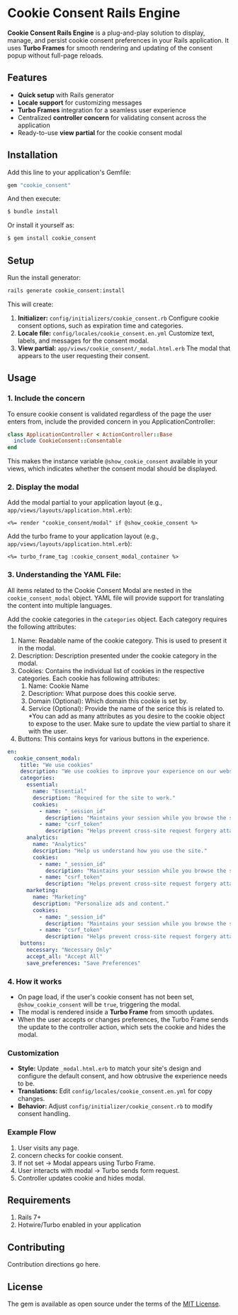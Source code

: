 # Cookie Consent Rails Engine
**Cookie Consent Rails Engine** is a plug-and-play solution to display, manage, and persist cookie consent preferences in your Rails application.
It uses **Turbo Frames** for smooth rendering and updating of the consent popup without full-page reloads.

## Features
* **Quick setup** with Rails generator
* **Locale support** for customizing messages
* **Turbo Frames** integration for a seamless user experience
* Centralized **controller concern** for validating consent across the application
* Ready-to-use **view partial** for the cookie consent modal

## Installation
Add this line to your application's Gemfile:

```ruby
gem "cookie_consent"
```

And then execute:
```bash
$ bundle install
```

Or install it yourself as:
```bash
$ gem install cookie_consent
```

## Setup
Run the install generator:
```bash
rails generate cookie_consent:install
```

This will create:
1. **Initializer:** `config/initializers/cookie_consent.rb`
   Configure cookie consent options, such as expiration time and categories.
2. **Locale file:** `config/locales/cookie_consent.en.yml`
   Customize text, labels, and messages for the consent modal.
3. **View partial:** `app/views/cookie_consent/_modal.html.erb`
   The modal that appears to the user requesting their consent.

## Usage
### 1. Include the concern
To ensure cookie consent is validated regardless of the page the user enters from, include the provided concern in you ApplicationController:
```ruby
class ApplicationController < ActionController::Base
  include CookieConsent::Consentable
end
```
This makes the instance variable `@show_cookie_consent` available in your views, which indicates whether the consent modal should be displayed.

### 2. Display the modal
Add the modal partial to your application layout (e.g., `app/views/layouts/application.html.erb`):

```erb
<%= render "cookie_consent/modal" if @show_cookie_consent %>
```

Add the turbo frame to your application layout (e.g., `app/views/layouts/application.html.erb`):

```erb
<%= turbo_frame_tag :cookie_consent_modal_container %>
```

### 3. Understanding the YAML File:
All items related to the Cookie Consent Modal are nested in the `cookie_consent_modal` object. YAML file will provide support for translating the content into multiple languages.

Add the cookie categories in the `categories` object. Each category requires the following attributes:
1. Name: Readable name of the cookie category. This is used to present it in the modal.
2. Description: Description presented under the cookie category in the modal.
3. Cookies: Contains the individual list of cookies in the respective categories. Each cookie has following attributes:
   1. Name: Cookie Name
   2. Description: What purpose does this cookie serve.
   3. Domain (Optional): Which domain this cookie is set by.
   4. Service (Optional): Provide the name of the serice this is related to.
   *You can add as many attributes as you desire to the cookie object to expose to the user. Make sure to update the view partial to share it with the user.
4. Buttons: This contains keys for various buttons in the experience.

```YAML
en:
  cookie_consent_modal:
    title: "We use cookies"
    description: "We use cookies to improve your experience on our website. You can choose which types of cookies to allow."
    categories:
      essential:
        name: "Essential"
        description: "Required for the site to work."
        cookies:
          - name: "_session_id"
            description: "Maintains your session while you browse the site."
          - name: "csrf_token"
            description: "Helps prevent cross-site request forgery attacks."
      analytics:
        name: "Analytics"
        description: "Help us understand how you use the site."
        cookies:
          - name: "_session_id"
            description: "Maintains your session while you browse the site."
          - name: "csrf_token"
            description: "Helps prevent cross-site request forgery attacks."
      marketing:
        name: "Marketing"
        description: "Personalize ads and content."
        cookies:
          - name: "_session_id"
            description: "Maintains your session while you browse the site."
          - name: "csrf_token"
            description: "Helps prevent cross-site request forgery attacks."
    buttons:
      necessary: "Necessary Only"
      accept_all: "Accept All"
      save_preferences: "Save Preferences"
```

### 4. How it works
* On page load, if the user's cookie consent has not been set, `@show_cookie_consent` will be `true`, triggering the modal.
* The modal is rendered inside a **Turbo Frame** from smooth updates.
* When the user accepts or changes preferences, the Turbo Frame sends the update to the controller action, which sets the cookie and hides the modal.

### Customization
* **Style:** Update `_modal.html.erb` to match your site's design and configure the default consent, and how obtrusive the experience needs to be.
* **Translations:** Edit `config/locales/cookie_consent.en.yml` for copy changes.
* **Behavior:** Adjust `config/initializer/cookie_consent.rb` to modify consent handling.

### Example Flow
1. User visits any page.
2. concern checks for cookie consent.
3. If not set -> Modal appears using Turbo Frame.
4. User interacts with modal -> Turbo sends form request.
5. Controller updates cookie and hides modal.

## Requirements
1. Rails 7+
2. Hotwire/Turbo enabled in your application

## Contributing
Contribution directions go here.

## License
The gem is available as open source under the terms of the [MIT License](https://opensource.org/licenses/MIT).
